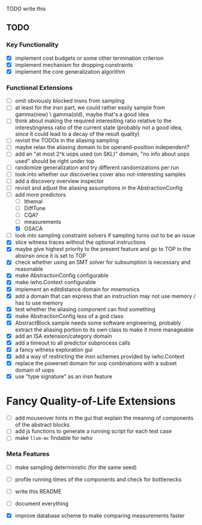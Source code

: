 TODO write this

## TODO

### Key Functionality
  - [X] implement cost budgets or some other termination criterion
  - [X] implement mechanism for dropping constraints
  - [X] implement the core generalization algorithm

### Functional Extensions
  - [ ] omit obviously blocked insns from sampling
  - [ ] at least for the insn part, we could rather easily sample from  gamma(new) \ gamma(old), maybe that's a good idea
  - [ ] think about making the required interesiting ratio relative to the interestingness ratio of the current state (probably not a good idea, since it could lead to a decay of the result quality)
  - [ ] revisit the TODOs in the aliasing sampling
  - [ ] maybe relax the aliasing domain to be operand-position independent?
  - [ ] add an "at most 2^k uops used (on SKL)" domain, "no info about uops used" should be right under top
  - [ ] randomize generalization and try different randomizations per run
  - [ ] look into whether our discoveries cover also not-interesting samples
  - [ ] add a discovery overview inspector
  - [ ] revisit and adjust the aliasing assumptions in the AbstractionConfig
  - [ ] add more predictors
    - [ ] Ithemal
    - [ ] DiffTune
    - [ ] CQA?
    - [ ] measurements
    - [X] OSACA
  - [ ] look into sampling constraint solvers if sampling turns out to be an issue
  - [X] slice witness traces without the optional instructions
  - [X] maybe give highest priority to the present feature and go to TOP in the absinsn once it is set to TOP
  - [X] check whether using an SMT solver for subsumption is necessary and reasonable
  - [X] make AbstractionConfig configurable
  - [X] make iwho.Context configurable
  - [X] implement an editdistance domain for mnemonics
  - [X] add a domain that can express that an instruction may not use memory / has to use memory
  - [X] test whether the aliasing component can find something
  - [X] make AbstractionConfig less of a god class
  - [X] AbstractBlock.sample needs some software engineering, probably extract the aliasing portion to its own class to make it more manageable
  - [X] add an ISA extension/category domain
  - [X] add a timeout to all predictor subprocess calls
  - [X] a fancy witness exploration gui
  - [X] add a way of restricting the insn schemes provided by iwho.Context
  - [X] replace the powerset domain for uop combinations with a subset domain of uops
  - [X] use "type signature" as an insn feature

# Fancy Quality-of-Life Extensions
  - [ ] add mouseover hints in the gui that explain the meaning of components of the abstract blocks
  - [ ] add js functions to generate a running script for each test case
  - [ ] make `llvm-mc` findable for iwho

### Meta Features
  - [ ] make sampling deterministic (for the same seed)
  - [ ] profile running times of the components and check for bottlenecks
  - [ ] write this README
  - [ ] document everything
  - [X] improve database scheme to make comparing measurements faster


